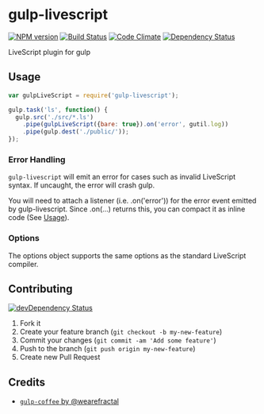 # gulp-livescript

[![NPM version](https://badge.fury.io/js/gulp-livescript.png)](http://badge.fury.io/js/gulp-livescript) [![Build Status](https://secure.travis-ci.org/tomchentw/gulp-livescript.png)](http://travis-ci.org/tomchentw/gulp-livescript) [![Code Climate](https://codeclimate.com/github/tomchentw/gulp-livescript.png)](https://codeclimate.com/github/tomchentw/gulp-livescript) [![Dependency Status](https://gemnasium.com/tomchentw/gulp-livescript.png)](https://gemnasium.com/tomchentw/gulp-livescript)

LiveScript plugin for gulp


## Usage

```javascript
var gulpLiveScript = require('gulp-livescript');

gulp.task('ls', function() {
  gulp.src('./src/*.ls')
    .pipe(gulpLiveScript({bare: true}).on('error', gutil.log))
    .pipe(gulp.dest('./public/'));
});

```

### Error Handling

`gulp-livescript` will emit an error for cases such as invalid LiveScript syntax. If uncaught, the error will crash gulp.

You will need to attach a listener (i.e. .on('error')) for the error event emitted by gulp-livescript. Since .on(...) returns this, you can compact it as inline code (See [Usage](https://github.com/tomchentw/gulp-livescript/blob/master/README.md#Usage)).

### Options

The options object supports the same options as the standard LiveScript compiler.


## Contributing

[![devDependency Status](https://david-dm.org/tomchentw/gulp-livescript/dev-status.png?branch=master)](https://david-dm.org/tomchentw/gulp-livescript#info=devDependencies)

1. Fork it
2. Create your feature branch (`git checkout -b my-new-feature`)
3. Commit your changes (`git commit -am 'Add some feature'`)
4. Push to the branch (`git push origin my-new-feature`)
5. Create new Pull Request

## Credits

* [`gulp-coffee` by @wearefractal](https://github.com/wearefractal/gulp-coffee)
